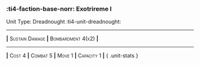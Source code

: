 ### :ti4-faction-base-norr: **Exotrireme I**

Unit Type: Dreadnought :ti4-unit-dreadnought:

---


__|__ <span style="font-variant:small-caps;">Sustain Damage</span> __|__ <span style="font-variant:small-caps;">Bombardment 4(x2)</span> __|__

---

__|__ <span style="font-variant:small-caps;">Cost 4</span> __|__ <span style="font-variant:small-caps;">Combat 5</span> __|__ <span style="font-variant:small-caps;">Move 1</span> __|__ <span style="font-variant:small-caps;">Capacity 1</span> __|__
{ .unit-stats }
